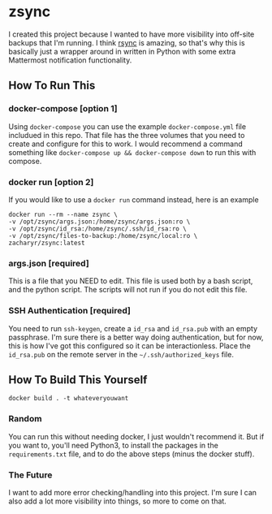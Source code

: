 # zsync

I created this project because I wanted to have more visibility into off-site backups that I'm running. I think [rsync](https://en.wikipedia.org/wiki/Rsync) is amazing, so that's why this is basically just a wrapper around in written in Python with some extra Mattermost notification functionality.

## How To Run This
### docker-compose [option 1]
Using `docker-compose` you can use the example `docker-compose.yml` file includued in this repo. That file has the three volumes that you need to create and configure for this to work. I would recommend a command something like `docker-compose up && docker-compose down` to run this with compose.

### docker run [option 2]
If you would like to use a `docker run` command instead, here is an example
```
docker run --rm --name zsync \
-v /opt/zsync/args.json:/home/zsync/args.json:ro \
-v /opt/zsync/id_rsa:/home/zsync/.ssh/id_rsa:ro \
-v /opt/zsync/files-to-backup:/home/zsync/local:ro \
zacharyr/zsync:latest
```

### args.json [required]
This is a file that you NEED to edit. This file is used both by a bash script, and the python script. The scripts will not run if you do not edit this file.

### SSH Authentication [required]
You need to run `ssh-keygen`, create a `id_rsa` and `id_rsa.pub` with an empty passphrase. I'm sure there is a better way doing authentication, but for now, this is how I've got this configured so it can be interactionless. Place the `id_rsa.pub` on the remote server in the `~/.ssh/authorized_keys` file.

## How To Build This Yourself
`docker build . -t whateveryouwant`

### Random
You can run this without needing docker, I just wouldn't recommend it. But if you want to, you'll need Python3, to install the packages in the `requirements.txt` file, and to do the above steps (minus the docker stuff).

### The Future
I want to add more error checking/handling into this project. I'm sure I can also add a lot more visibility into things, so more to come on that.